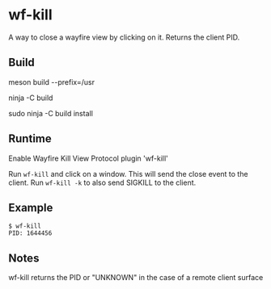 # wf-kill
A way to close a wayfire view by clicking on it. Returns the client PID.

## Build

meson build --prefix=/usr

ninja -C build

sudo ninja -C build install

## Runtime

Enable Wayfire Kill View Protocol plugin 'wf-kill'

Run `wf-kill` and click on a window. This will send the close event to the client.
Run `wf-kill -k` to also send SIGKILL to the client.

## Example

```
$ wf-kill
PID: 1644456
```

## Notes
wf-kill returns the PID or "UNKNOWN" in the case of a remote client surface